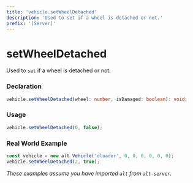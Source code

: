 ```yaml
---
title: 'vehicle.setWheelDetached'
description: 'Used to set if a wheel is detached or not.'
prefix: '[Server]'
---
```


# setWheelDetached

Used to `set` if a wheel is detached or not.

### Declaration

```typescript
vehicle.setWheelDetached(wheel: number, isDamaged: boolean): void;
```

### Usage

```js
vehicle.setWheelDetached(0, false);
```

### Real World Example

```js
const vehicle = new alt.Vehicle('dloader', 0, 0, 0, 0, 0, 0);
vehicle.setWheelDetached(2, true);
```

_These examples assume you have imported `alt` from `alt-server`._